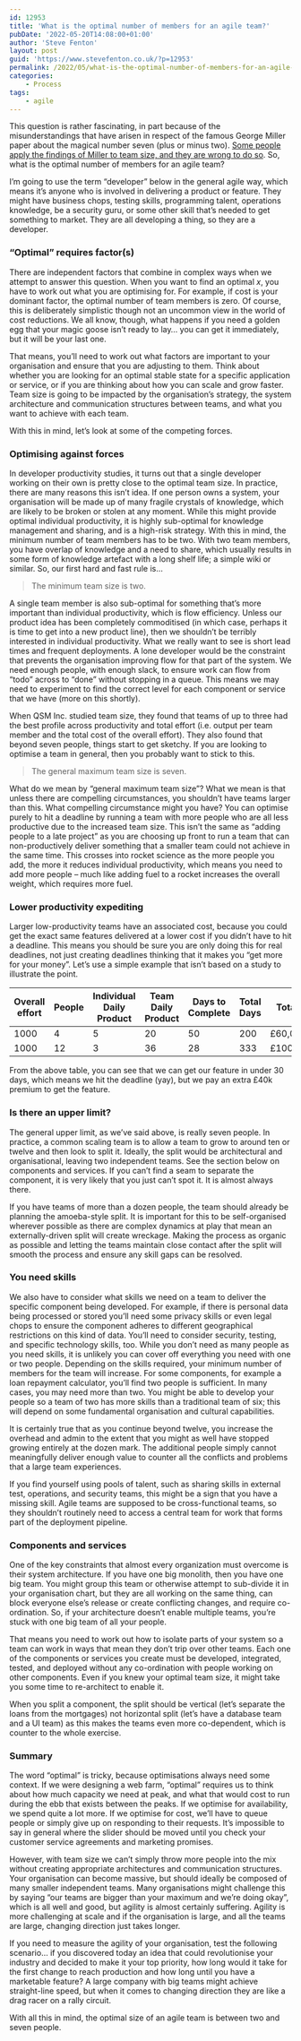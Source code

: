 ```yaml
---
id: 12953
title: 'What is the optimal number of members for an agile team?'
pubDate: '2022-05-20T14:08:00+01:00'
author: 'Steve Fenton'
layout: post
guid: 'https://www.stevefenton.co.uk/?p=12953'
permalink: /2022/05/what-is-the-optimal-number-of-members-for-an-agile-team/
categories:
    - Process
tags:
    - agile
---
```


This question is rather fascinating, in part because of the misunderstandings that have arisen in respect of the famous George Miller paper about the magical number seven (plus or minus two). [Some people apply the findings of Miller to team size, and they are wrong to do so](<http://what is the optimal number of members for an agile team>). So, what is the optimal number of members for an agile team?

I’m going to use the term “developer” below in the general agile way, which means it’s anyone who is involved in delivering a product or feature. They might have business chops, testing skills, programming talent, operations knowledge, be a security guru, or some other skill that’s needed to get something to market. They are all developing a thing, so they are a developer.

### “Optimal” requires factor(s)

There are independent factors that combine in complex ways when we attempt to answer this question. When you want to find an optimal *x*, you have to work out what you are optimising for. For example, if cost is your dominant factor, the optimal number of team members is zero. Of course, this is deliberately simplistic though not an uncommon view in the world of cost reductions. We all know, though, what happens if you need a golden egg that your magic goose isn’t ready to lay… you can get it immediately, but it will be your last one.

That means, you’ll need to work out what factors are important to your organisation and ensure that you are adjusting to them. Think about whether you are looking for an optimal stable state for a specific application or service, or if you are thinking about how you can scale and grow faster. Team size is going to be impacted by the organisation’s strategy, the system architecture and communication structures between teams, and what you want to achieve with each team.

With this in mind, let’s look at some of the competing forces.

### Optimising against forces

In developer productivity studies, it turns out that a single developer working on their own is pretty close to the optimal team size. In practice, there are many reasons this isn’t idea. If one person owns a system, your organisation will be made up of many fragile crystals of knowledge, which are likely to be broken or stolen at any moment. While this might provide optimal individual productivity, it is highly sub-optimal for knowledge management and sharing, and is a high-risk strategy. With this in mind, the minimum number of team members has to be two. With two team members, you have overlap of knowledge and a need to share, which usually results in some form of knowledge artefact with a long shelf life; a simple wiki or similar. So, our first hard and fast rule is…

> The minimum team size is two.

A single team member is also sub-optimal for something that’s more important than individual productivity, which is flow efficiency. Unless our product idea has been completely commoditised (in which case, perhaps it is time to get into a new product line), then we shouldn’t be terribly interested in individual productivity. What we really want to see is short lead times and frequent deployments. A lone developer would be the constraint that prevents the organisation improving flow for that part of the system. We need enough people, with enough slack, to ensure work can flow from “todo” across to “done” without stopping in a queue. This means we may need to experiment to find the correct level for each component or service that we have (more on this shortly).

When QSM Inc. studied team size, they found that teams of up to three had the best profile across productivity and total effort (i.e. output per team member and the total cost of the overall effort). They also found that beyond seven people, things start to get sketchy. If you are looking to optimise a team in general, then you probably want to stick to this.

> The general maximum team size is seven.

What do we mean by “general maximum team size”? What we mean is that unless there are compelling circumstances, you shouldn’t have teams larger than this. What compelling circumstance might you have? You can optimise purely to hit a deadline by running a team with more people who are all less productive due to the increased team size. This isn’t the same as “adding people to a late project” as you are choosing up front to run a team that can non-productively deliver something that a smaller team could not achieve in the same time. This crosses into rocket science as the more people you add, the more it reduces individual productivity, which means you need to add more people – much like adding fuel to a rocket increases the overall weight, which requires more fuel.

### Lower productivity expediting

Larger low-productivity teams have an associated cost, because you could get the exact same features delivered at a lower cost if you didn’t have to hit a deadline. This means you should be sure you are only doing this for real deadlines, not just creating deadlines thinking that it makes you “get more for your money”. Let’s use a simple example that isn’t based on a study to illustrate the point.

| Overall effort | People | Individual Daily Product | Team Daily Product | Days to Complete | Total Days | Total Cost |
|---|---|---|---|---|---|---|
| 1000 | 4 | 5 | 20 | 50 | 200 | £60,000.00 |
| 1000 | 12 | 3 | 36 | 28 | 333 | £100,000.00 |

From the above table, you can see that we can get our feature in under 30 days, which means we hit the deadline (yay), but we pay an extra £40k premium to get the feature.

### Is there an upper limit?

The general upper limit, as we’ve said above, is really seven people. In practice, a common scaling team is to allow a team to grow to around ten or twelve and then look to split it. Ideally, the split would be architectural and organisational, leaving two independent teams. See the section below on components and services. If you can’t find a seam to separate the component, it is very likely that you just can’t spot it. It is almost always there.

If you have teams of more than a dozen people, the team should already be planning the amoeba-style split. It is important for this to be self-organised wherever possible as there are complex dynamics at play that mean an externally-driven split will create wreckage. Making the process as organic as possible and letting the teams maintain close contact after the split will smooth the process and ensure any skill gaps can be resolved.

### You need skills

We also have to consider what skills we need on a team to deliver the specific component being developed. For example, if there is personal data being processed or stored you’ll need some privacy skills or even legal chops to ensure the component adheres to different geographical restrictions on this kind of data. You’ll need to consider security, testing, and specific technology skills, too. While you don’t need as many people as you need skills, it is unlikely you can cover off everything you need with one or two people. Depending on the skills required, your minimum number of members for the team will increase. For some components, for example a loan repayment calculator, you’ll find two people is sufficient. In many cases, you may need more than two. You might be able to develop your people so a team of two has more skills than a traditional team of six; this will depend on some fundamental organisation and cultural capabilities.

It is certainly true that as you continue beyond twelve, you increase the overhead and admin to the extent that you might as well have stopped growing entirely at the dozen mark. The additional people simply cannot meaningfully deliver enough value to counter all the conflicts and problems that a large team experiences.

If you find yourself using pools of talent, such as sharing skills in external test, operations, and security teams, this might be a sign that you have a missing skill. Agile teams are supposed to be cross-functional teams, so they shouldn’t routinely need to access a central team for work that forms part of the deployment pipeline.

### Components and services

One of the key constraints that almost every organization must overcome is their system architecture. If you have one big monolith, then you have one big team. You might group this team or otherwise attempt to sub-divide it in your organisation chart, but they are all working on the same thing, can block everyone else’s release or create conflicting changes, and require co-ordination. So, if your architecture doesn’t enable multiple teams, you’re stuck with one big team of all your people.

That means you need to work out how to isolate parts of your system so a team can work in ways that mean they don’t trip over other teams. Each one of the components or services you create must be developed, integrated, tested, and deployed without any co-ordination with people working on other components. Even if you knew your optimal team size, it might take you some time to re-architect to enable it.

When you split a component, the split should be vertical (let’s separate the loans from the mortgages) not horizontal split (let’s have a database team and a UI team) as this makes the teams even more co-dependent, which is counter to the whole exercise.

### Summary

The word “optimal” is tricky, because optimisations always need some context. If we were designing a web farm, “optimal” requires us to think about how much capacity we need at peak, and what that would cost to run during the ebb that exists between the peaks. If we optimise for availability, we spend quite a lot more. If we optimise for cost, we’ll have to queue people or simply give up on responding to their requests. It’s impossible to say in general where the slider should be moved until you check your customer service agreements and marketing promises.

However, with team size we can’t simply throw more people into the mix without creating appropriate architectures and communication structures. Your organisation can become massive, but should ideally be composed of many smaller independent teams. Many organisations might challenge this by saying “our teams are bigger than your maximum and we’re doing okay”, which is all well and good, but agility is almost certainly suffering. Agility is more challenging at scale and if the organisation is large, and all the teams are large, changing direction just takes longer.

If you need to measure the agility of your organisation, test the following scenario… if you discovered today an idea that could revolutionise your industry and decided to make it your top priority, how long would it take for the first change to reach production and how long until you have a marketable feature? A large company with big teams might achieve straight-line speed, but when it comes to changing direction they are like a drag racer on a rally circuit.

With all this in mind, the optimal size of an agile team is between two and seven people.